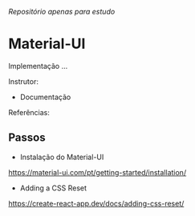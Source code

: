 _Repositório apenas para estudo_

# Material-UI

Implementação ...

Instrutor:

- Documentação

Referências:

## Passos

- Instalação do Material-UI

https://material-ui.com/pt/getting-started/installation/


- Adding a CSS Reset

https://create-react-app.dev/docs/adding-css-reset/